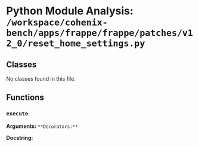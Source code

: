 # Python Module Analysis: `/workspace/cohenix-bench/apps/frappe/frappe/patches/v12_0/reset_home_settings.py`

## Classes

No classes found in this file.


## Functions

### `execute`
**Arguments:** ``
**Decorators:** ``

**Docstring:**
```

```

